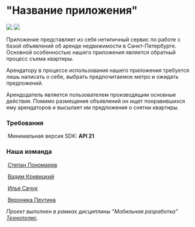 # "Название приложения"

 ![](https://img.shields.io/github/issues/step-ponomarev/polis-mobile-2021) ![](https://img.shields.io/github/issues-pr/step-ponomarev/polis-mobile-2021)

Приложение представляет из себя нетипичный сервис по работе с базой объявлений об аренде недвижимости в Санкт-Петербурге. Основной особенностью нашего приложения является обратный процесс съема квартиры.

Арендатору в процессе использования нашего приложения требуется лишь написать о себе, выбрать предпочитаемое метро и ожидать предложений.

Арендодатель является пользователем производящим основные действия. Помимо размещения объявлений он ищет понравившихся ему арендаторов и высылает им предложения о снятии квартиры.

### Требования

​	Минимальная версия SDK: **API 21**

### Наша команда

​	[Степан Пономарев](https://github.com/step-ponomarev)

​	[Вадим Кривицкий](https://github.com/OGSegu)

​	[Илья Сачук](https://github.com/IlyaAAAA)

​	[Вероника Пеутина](https://github.com/NickPeut)

*Проект выполнен в рамках дисциплины "Мобильная разработка" [Технополис](https://polis.mail.ru/).*

